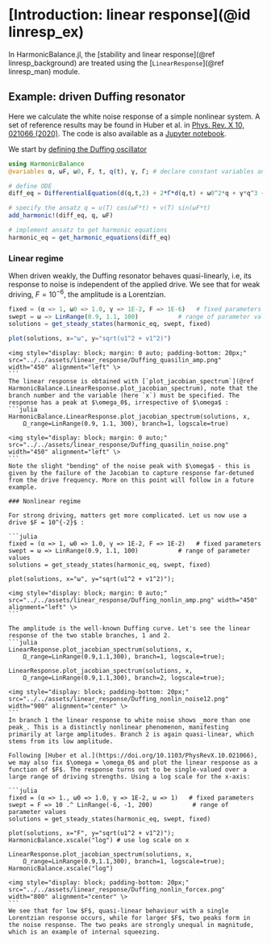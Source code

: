 # [Introduction: linear response](@id linresp_ex)

In HarmonicBalance.jl, the [stability and linear response](@ref linresp_background) are treated using the [`LinearResponse`](@ref linresp_man) module. 

## Example: driven Duffing resonator

Here we calculate the white noise response of a simple nonlinear system. A set of reference results may be found in Huber et al. in [Phys. Rev. X 10, 021066 (2020)](https://doi.org/10.1103/PhysRevX.10.021066). The code is also available as a [Jupyter notebook](https://github.com/NonlinearOscillations/HarmonicBalance-notebooks). 

We start by [defining the Duffing oscillator](https://nonlinearoscillations.github.io/HarmonicBalance.jl/stable/examples/single_Duffing/#The-code)
```julia
using HarmonicBalance
@variables α, ωF, ω0, F, t, q(t), γ, Γ; # declare constant variables and a function q(t)

# define ODE
diff_eq = DifferentialEquation(d(q,t,2) + 2*Γ*d(q,t) + ω0^2*q + γ*q^3 ~ F*cos(ωF*t), q)

# specify the ansatz q = u(T) cos(ωF*t) + v(T) sin(ωF*t)
add_harmonic!(diff_eq, q, ωF) 

# implement ansatz to get harmonic equations
harmonic_eq = get_harmonic_equations(diff_eq)
```

### Linear regime

When driven weakly, the Duffing resonator behaves quasi-linearly, i.e, its response to noise is independent of the applied drive. We see that for weak driving, $F = 10^{-6}$, the amplitude is a Lorentzian. 
```julia
fixed = (α => 1, ω0 => 1.0, γ => 1E-2, F => 1E-6)   # fixed parameters
swept = ω => LinRange(0.9, 1.1, 100)           # range of parameter values
solutions = get_steady_states(harmonic_eq, swept, fixed)

plot(solutions, x="ω", y="sqrt(u1^2 + v1^2)")
```

```@raw html
<img style="display: block; margin: 0 auto; padding-bottom: 20px;" src="../../assets/linear_response/Duffing_quasilin_amp.png" width="450" alignment="left" \>
``` ⠀
The linear response is obtained with [`plot_jacobian_spectrum`](@ref HarmonicBalance.LinearResponse.plot_jacobian_spectrum), note that the branch number and the variable (here `x`) must be specified. The response has a peak at $\omega_0$, irrespective of $\omega$ :
```julia
HarmonicBalance.LinearResponse.plot_jacobian_spectrum(solutions, x, 
    Ω_range=LinRange(0.9, 1.1, 300), branch=1, logscale=true)
```
```@raw html
<img style="display: block; margin: 0 auto;" src="../../assets/linear_response/Duffing_quasilin_noise.png" width="450" alignment="left" \>
``` ⠀
Note the slight "bending" of the noise peak with $\omega$ - this is given by the failure of the Jacobian to capture response far-detuned from the drive frequency. More on this point will follow in a future example.

### Nonlinear regime

For strong driving, matters get more complicated. Let us now use a drive $F = 10^{-2}$ :

```julia
fixed = (α => 1, ω0 => 1.0, γ => 1E-2, F => 1E-2)   # fixed parameters
swept = ω => LinRange(0.9, 1.1, 100)           # range of parameter values
solutions = get_steady_states(harmonic_eq, swept, fixed)

plot(solutions, x="ω", y="sqrt(u1^2 + v1^2)");
```
```@raw html
<img style="display: block; margin: 0 auto;" src="../../assets/linear_response/Duffing_nonlin_amp.png" width="450" alignment="left" \>
``` ⠀

The amplitude is the well-known Duffing curve. Let's see the linear response of the two stable branches, 1 and 2.
```julia
LinearResponse.plot_jacobian_spectrum(solutions, x, 
    Ω_range=LinRange(0.9,1.1,300), branch=1, logscale=true);

LinearResponse.plot_jacobian_spectrum(solutions, x, 
    Ω_range=LinRange(0.9,1.1,300), branch=2, logscale=true);
```

```@raw html
<img style="display: block; padding-bottom: 20px;" src="../../assets/linear_response/Duffing_nonlin_noise12.png" width="900" alignment="center" \>
``` ⠀
In branch 1 the linear response to white noise shows _more than one peak_. This is a distinctly nonlinear phenomenon, manifesting primarily at large amplitudes. Branch 2 is again quasi-linear, which stems from its low amplitude.

Following [Huber et al.](https://doi.org/10.1103/PhysRevX.10.021066), we may also fix $\omega = \omega_0$ and plot the linear response as a function of $F$. The response turns out to be single-valued over a large range of driving strengths. Using a log scale for the x-axis:

```julia
fixed = (α => 1., ω0 => 1.0, γ => 1E-2, ω => 1)   # fixed parameters
swept = F => 10 .^ LinRange(-6, -1, 200)           # range of parameter values
solutions = get_steady_states(harmonic_eq, swept, fixed)

plot(solutions, x="F", y="sqrt(u1^2 + v1^2)");
HarmonicBalance.xscale("log") # use log scale on x

LinearResponse.plot_jacobian_spectrum(solutions, x, 
    Ω_range=LinRange(0.9,1.1,300), branch=1, logscale=true);
HarmonicBalance.xscale("log")
```
```@raw html
<img style="display: block; padding-bottom: 20px;" src="../../assets/linear_response/Duffing_nonlin_forcex.png" width="800" alignment="center" \>
``` ⠀
We see that for low $F$, quasi-linear behaviour with a single Lorentzian response occurs, while for larger $F$, two peaks form in the noise response. The two peaks are strongly unequal in magnitude, which is an example of internal squeezing.



